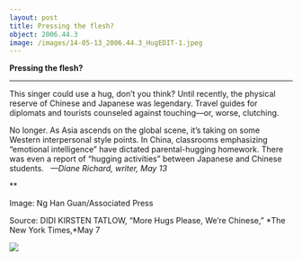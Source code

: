 ```yaml
---
layout: post
title: Pressing the flesh?
object: 2006.44.3
image: /images/14-05-13_2006.44.3_HugEDIT-1.jpeg
---
```

**Pressing the flesh?**

****

This singer could use a hug, don’t you think? Until recently, the physical reserve of Chinese and Japanese was legendary. Travel guides for diplomats and tourists counseled against touching—or, worse, clutching.

No longer. As Asia ascends on the global scene, it’s taking on some Western interpersonal style points. In China, classrooms emphasizing “emotional intelligence” have dictated parental-hugging homework. There was even a report of “hugging activities” between Japanese and Chinese students.   *—Diane Richard, writer, May 13*

**

Image: Ng Han Guan/Associated Press

Source: DIDI KIRSTEN TATLOW, “More Hugs Please, We’re Chinese,” *The New York Times,*May 7

![]({{siteurl.base}}/images/14-05-13_2006.44.3_HugEDIT-1.jpeg)
